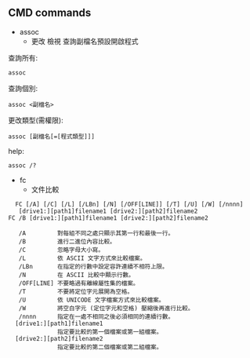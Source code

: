 ## CMD commands
- assoc
  - 更改 檢視 查詢副檔名預設開啟程式

查詢所有:
```
assoc
```
查詢個別:
```
assoc <副檔名>
```
更改類型(需權限):
```
assoc [副檔名[=[程式類型]]]
```
help:
```
assoc /?
```
- fc
  - 文件比較
```
  FC [/A] [/C] [/L] [/LBn] [/N] [/OFF[LINE]] [/T] [/U] [/W] [/nnnn]
   [drive1:][path1]filename1 [drive2:][path2]filename2
FC /B [drive1:][path1]filename1 [drive2:][path2]filename2

   /A         對每組不同之處只顯示其第一行和最後一行。
   /B         進行二進位內容比較。
   /C         忽略字母大小寫。
   /L         依 ASCII 文字方式來比較檔案。
   /LBn       在指定的行數中設定容許連續不相符上限。
   /N         在 ASCII 比較中顯示行數。
   /OFF[LINE] 不要略過有離線屬性集的檔案。
   /T         不要將定位字元展開為空格。
   /U         依 UNICODE 文字檔案方式來比較檔案。
   /W         將空白字元 (定位字元和空格) 壓縮後再進行比較。
   /nnnn      指定在一處不相同之後必須相同的連續行數。
  [drive1:][path1]filename1
              指定要比較的第一個檔案或第一組檔案。
  [drive2:][path2]filename2
              指定要比較的第二個檔案或第二組檔案。
```
